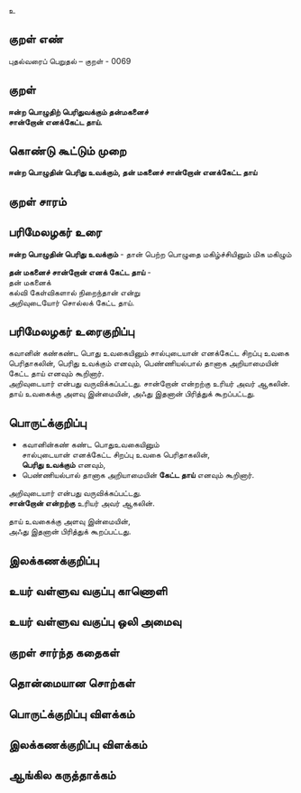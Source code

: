 உ

## குறள் எண் 

புதல்வரைப் பெறுதல் – குறள் - 0069  

## குறள் 

**ஈன்ற பொழுதிற் பெரிதுவக்கும் தன்மகனைச்  
சான்றோன் எனக்கேட்ட தாய்.** 

## கொண்டு கூட்டும் முறை

**ஈன்ற பொழுதின் பெரிது உவக்கும், தன் மகனைச் சான்றோன் எனக்கேட்ட தாய்**  

## குறள் சாரம் 


## பரிமேலழகர் உரை

**ஈன்ற பொழுதின் பெரிது உவக்கும்** - தான் பெற்ற பொழுதை மகிழ்ச்சியினும் மிக மகிழும்  

**தன் மகனைச் சான்றோன் எனக் கேட்ட தாய்** -  
தன் மகனைக்  
கல்வி கேள்விகளால் நிறைந்தான் என்று  
அறிவுடையோர் சொல்லக் கேட்ட தாய்.  

## பரிமேலழகர் உரைகுறிப்பு   

கவானின் கண்கண்ட பொது உவகையினும் சால்புடையான் எனக்கேட்ட சிறப்பு உவகை பெரிதாகலின், பெரிது உவக்கும் எனவும், பெண்ணியல்பால் தானாக அறியாமையின் கேட்ட தாய் எனவும் கூறினார்.  
அறிவுடையார் என்பது வருவிக்கப்பட்டது. சான்றோன் என்றற்கு உரியர் அவர் ஆகலின்.  
தாய் உவகைக்கு அளவு இன்மையின், அஃது இதனான் பிரித்துக் கூறப்பட்டது.   

## பொருட்க்குறிப்பு 

* கவானின்கண் கண்ட பொதுஉவகையினும்  
 சால்புடையான் எனக்கேட்ட சிறப்பு உவகை பெரிதாகலின்,  
 **பெரிது உவக்கும்** எனவும்,  
* பெண்ணியல்பால் தானாக அறியாமையின் **கேட்ட தாய்** எனவும் கூறினார்.   

அறிவுடையார் என்பது வருவிக்கப்பட்டது.  
**சான்றோன் என்றற்கு** உரியர் அவர் ஆகலின்.  

தாய் உவகைக்கு அளவு இன்மையின்,  
அஃது இதனான் பிரித்துக் கூறப்பட்டது.   

## இலக்கணக்குறிப்பு  


## உயர் வள்ளுவ வகுப்பு காணொளி


## உயர் வள்ளுவ வகுப்பு ஒலி அமைவு 

 
## குறள் சார்ந்த கதைகள் 


## தொன்மையான சொற்கள்


## பொருட்க்குறிப்பு விளக்கம்


## இலக்கணக்குறிப்பு விளக்கம்


## ஆங்கில கருத்தாக்கம் 


